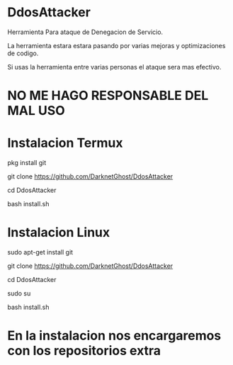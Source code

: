 # DdosAttacker
Herramienta Para ataque de Denegacion de Servicio.

La herramienta estara estara pasando por varias mejoras y optimizaciones de codigo.

Si usas la herramienta entre varias personas el ataque sera mas efectivo.

# NO ME HAGO RESPONSABLE DEL MAL USO

# Instalacion Termux
pkg install git

git clone https://github.com/DarknetGhost/DdosAttacker

cd DdosAttacker

bash install.sh

# Instalacion Linux

sudo apt-get install git

git clone https://github.com/DarknetGhost/DdosAttacker

cd DdosAttacker

sudo su

bash install.sh

# En la instalacion nos encargaremos con los repositorios extra
